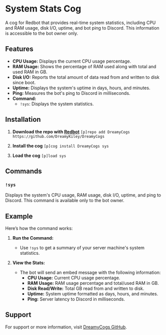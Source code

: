 # System Stats Cog

A cog for Redbot that provides real-time system statistics, including CPU and RAM usage, disk I/O, uptime, and bot ping to Discord. This information is accessible to the bot owner only.

## Features

- **CPU Usage:** Displays the current CPU usage percentage.
- **RAM Usage:** Shows the percentage of RAM used along with total and used RAM in GB.
- **Disk I/O:** Reports the total amount of data read from and written to disk since boot.
- **Uptime:** Displays the system's uptime in days, hours, and minutes.
- **Ping:** Measures the bot's ping to Discord in milliseconds.
- **Command:**
  - `!sys`: Displays the system statistics.

## Installation

1. **Download the repo with [Redbot](https://github.com/Cog-Creators/Red-DiscordBot)**
   ```[p]repo add DreamyCogs https://github.com/DreamyKiley/DreamyCogs```

2. **Install the cog**
   ```[p]cog install DreamyCogs sys```

3. **Load the cog**
   ```[p]load sys```

## Commands

### `!sys`
Displays the system's CPU usage, RAM usage, disk I/O, uptime, and ping to Discord. This command is available only to the bot owner.

## Example

Here’s how the command works:

1. **Run the Command:**
   - Use `!sys` to get a summary of your server machine's system statistics.

2. **View the Stats:**
   - The bot will send an embed message with the following information:
     - **CPU Usage:** Current CPU usage percentage.
     - **RAM Usage:** RAM usage percentage and total/used RAM in GB.
     - **Disk Read/Write:** Total GB read from and written to disk.
     - **Uptime:** System uptime formatted as days, hours, and minutes.
     - **Ping:** Server latency to Discord in milliseconds.

## Support

For support or more information, visit [DreamyCogs GitHub](https://github.com/DreamyKiley).
